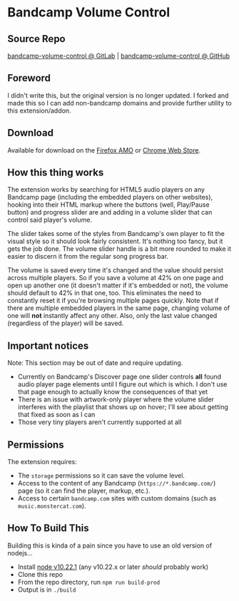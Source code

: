 # Bandcamp Volume Control

## Source Repo

[bandcamp-volume-control @ GitLab](https://gitlab.com/markoooo/bandcamp-volume-control) | [bandcamp-volume-control @ GitHub](https://github.com/butterknight/bandcamp-volume-control)

## Foreword

I didn't write this, but the original version is no longer updated. I forked and made this so I can add non-bandcamp domains and provide further utility to this extension/addon.

## Download

Available for download on the [Firefox AMO](https://addons.mozilla.org/en-US/firefox/addon/bandcamp-volume-control/) or [Chrome Web Store](https://chrome.google.com/webstore/detail/bandcamp-volume-control/pbbndlbppenfhgnkkcmkcmeodbfkgimf).

## How this thing works

The extension works by searching for HTML5 audio players on any Bandcamp page (including the embedded players on other websites), hooking into their HTML markup where the buttons (well, Play/Pause button) and progress slider are and adding in a volume slider that can control said player's volume. 

The slider takes some of the styles from Bandcamp's own player to fit the visual style so it should look fairly consistent. It's nothing too fancy, but it gets the job done. The volume slider handle is a bit more rounded to make it easier to discern it from the regular song progress bar.

The volume is saved every time it's changed and the value should persist across multiple players. So if you save a volume at 42% on one page and open up another one (it doesn't matter if it's embedded or not), the volume should default to 42% in that one, too. This eliminates the need to constantly reset it if you're browsing multiple pages quickly. Note that if there are multiple embedded players in the same page, changing volume of one will **not** instantly affect any other. Also, only the last value changed (regardless of the player) will be saved.

## Important notices

Note: This section may be out of date and require updating.

* Currently on Bandcamp's Discover page one slider controls **all** found audio player page elements until I figure out which is which. I don't use that page enough to actually know the consequences of that yet
* There is an issue with artwork-only player where the volume slider interferes with the playlist that shows up on hover; I'll see about getting that fixed as soon as I can
* Those very tiny players aren't currently supported at all

## Permissions

The extension requires:

* The `storage` permissions so it can save the volume level.
* Access to the content of any Bandcamp (`https://*.bandcamp.com/`) page (so it can find the player, markup, etc.).
* Access to certain `bandcamp.com` sites with custom domains (such as `music.monstercat.com`).

## How To Build This

Building this is kinda of a pain since you have to use an old version of nodejs...

* Install [node v10.22.1](https://nodejs.org/en/blog/release/v10.22.1/) (any v10.22.x or later *should* probably work)
* Clone this repo
* From the repo directory, run `npm run build-prod`
* Output is in `./build`
